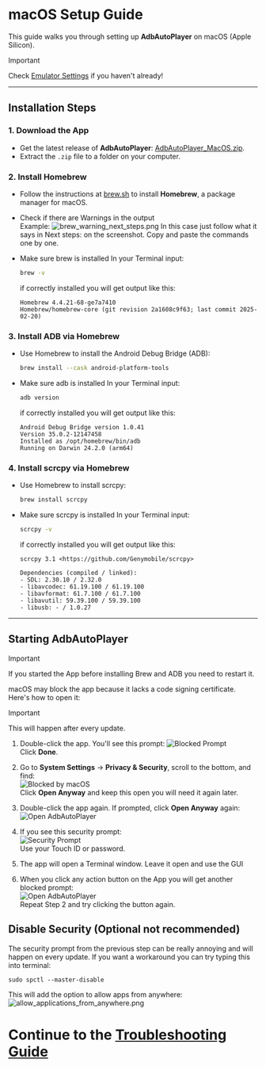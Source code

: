 # macOS Setup Guide

This guide walks you through setting up **AdbAutoPlayer** on macOS (Apple Silicon).

> [!IMPORTANT]
> Check [Emulator Settings](emulator-settings.md) if you haven't already!

---

## Installation Steps

### 1. **Download the App**
- Get the latest release of **AdbAutoPlayer**:
  [AdbAutoPlayer_MacOS.zip](https://github.com/yulesxoxo/AdbAutoPlayer/releases/latest).
- Extract the `.zip` file to a folder on your computer.

### 2. **Install Homebrew**
- Follow the instructions at [brew.sh](https://brew.sh/) to install **Homebrew**, a package manager for macOS.
- Check if there are Warnings in the output  
Example:
![brew_warning_next_steps.png](../images/macos/brew_warning_next_steps.png)
In this case just follow what it says in Next steps: on the screenshot. Copy and paste the commands one by one.

- Make sure brew is installed
  In your Terminal input:
  ```bash
  brew -v
  ```
  if correctly installed you will get output like this:
  ```text
  Homebrew 4.4.21-68-ge7a7410
  Homebrew/homebrew-core (git revision 2a1608c9f63; last commit 2025-02-20)
  ```

### 3. **Install ADB via Homebrew**
- Use Homebrew to install the Android Debug Bridge (ADB):
  ```bash
  brew install --cask android-platform-tools
  ```
- Make sure adb is installed
  In your Terminal input:
  ```bash
  adb version
  ```
  if correctly installed you will get output like this:
  ```text
  Android Debug Bridge version 1.0.41
  Version 35.0.2-12147458
  Installed as /opt/homebrew/bin/adb
  Running on Darwin 24.2.0 (arm64)
  ```
  
### 4. **Install scrcpy via Homebrew**
- Use Homebrew to install scrcpy:
  ```bash
  brew install scrcpy
  ```
- Make sure scrcpy is installed
  In your Terminal input:
  ```bash
  scrcpy -v
  ```
  if correctly installed you will get output like this:
  ```text
  scrcpy 3.1 <https://github.com/Genymobile/scrcpy>

  Dependencies (compiled / linked):
  - SDL: 2.30.10 / 2.32.0
  - libavcodec: 61.19.100 / 61.19.100
  - libavformat: 61.7.100 / 61.7.100
  - libavutil: 59.39.100 / 59.39.100
  - libusb: - / 1.0.27
  ```
---

## Starting AdbAutoPlayer

> [!IMPORTANT]
> If you started the App before installing Brew and ADB you need to restart it.

macOS may block the app because it lacks a code signing certificate. Here's how to open it:
> [!IMPORTANT]
> This will happen after every update.


1. Double-click the app. You'll see this prompt:
   ![Blocked Prompt](../images/macos/not_opened.png)  
   Click **Done**.

2. Go to **System Settings** → **Privacy & Security**, scroll to the bottom, and find:  
   ![Blocked by macOS](../images/macos/was_blocked_to_protect_your_mac.png)  
   Click **Open Anyway** and keep this open you will need it again later.

3. Double-click the app again. If prompted, click **Open Anyway** again:  
   ![Open AdbAutoPlayer](../images/macos/open_adb_auto_player.png)

4. If you see this security prompt:  
   ![Security Prompt](../images/macos/privacy_and_security.png)  
   Use your Touch ID or password.

5. The app will open a Terminal window. Leave it open and use the GUI
6. When you click any action button on the App you will get another blocked prompt:  
   ![Open AdbAutoPlayer](../images/macos/python_app_blocked.png)  
    Repeat Step 2 and try clicking the button again.

## Disable Security (Optional not recommended)

The security prompt from the previous step can be really annoying and will happen on every update. If you want a workaround you can try typing this into terminal:
```shell
sudo spctl --master-disable
```
This will add the option to allow apps from anywhere:  
![allow_applications_from_anywhere.png](../images/macos/allow_applications_from_anywhere.png)

# Continue to the [Troubleshooting Guide](troubleshoot.md)
